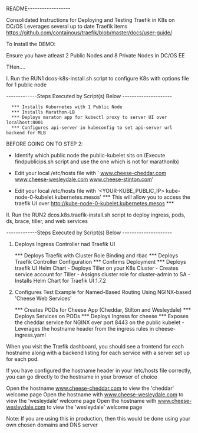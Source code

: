 README------------------

Consolidated Instructions for Deploying and Testing Traefik in K8s on DC/OS 
Leverages several up to date Traefik items https://github.com/containous/traefik/blob/master/docs/user-guide/

To Install the DEMO:

Ensure you have atleast 2 Public Nodes and 8 Private Nodes in DC/OS EE

THen....

I. Run the RUN1 dcos-k8s-install.sh script to configure K8s with options file for 1 public node 

-------------Steps Executed by Script(s) Below ---------------------
      
      *** Installs Kubernetes with 1 Public Node
      *** Installs Marathon-LB 
      *** Deploys maraton app for kubectl proxy to server UI over localhost:8001
      *** Configures api-server in kubeconfig to set api-server url backend for MLB
   
   BEFORE GOING ON TO STEP 2:
   
   - Identify which public node the public-kubelet sits on (Execute findpublicips.sh script and use 
     the one which is not for marathonlb)
     
   - Edit your local /etc/hosts file with '<public-IP-kubelet> www.cheese-cheddar.com www.cheese-wesleydale.com www.cheese-stinton.com'
   
   - Edit your local /etc/hosts file with '<YOUR-KUBE_PUBLIC_IP> kube-node-0-kubelet.kubernetes.mesos' 
   *** This will allow you to access the traefik UI over http://kube-node-0-kubelet.kubernetes.mesos ***

II. Run the RUN2 dcos.k8s.traefik-install.sh script to deploy ingress, pods, ds, brace, tiller, and 
   web services    
   
-------------Steps Executed by Script(s) Below ---------------------

1. Deploys Ingress Controller nad Traefik UI

    *** Deploys Traefik with Cluster Role Binding and rbac
    *** Deploys Traefik Controller Configuration
    *** Confirms Deployment
    *** Deploys traefik UI Helm Chart
          - Deploys Tiller on your K8s Cluster
          - Creates service account for Tiller
          - Assigns cluster role for cluster-admin to SA
          - Installs Helm Chart for Traefik UI 1.7.2 

2. Configures Test Example for Named-Based Routing Using NGINX-based 'Cheese Web Services'

   *** Creates PODs for Cheese App (Cheddar, Stilton and Wesleydale)
   *** Deploys Services on PODs
   *** Deploys Ingress for cheese
   *** Exposes the cheddar service for NGINX over port 8443 on the public kubelet 
          - Leverages the hostname header from the ingress rules in cheese-ingress.yaml

When you visit the Træfik dashboard, you should see a frontend for each hostname
along with a backend listing for each service with a server set up for each pod. 

If you have configured the hostname header in your /etc/hosts file correctly, you can go directly to the hostname
in your browser of choice

Open the hostname www.cheese-cheddar.com to view the 'cheddar' welcome page
Open the hostname with www.cheese-wesleydale.com to view the 'wesleydale' welcome page
Open the hostname with www.cheese-wesleydale.com to view the 'wesleydale' welcome page

Note: If you are using this in production, then this would be done using your own chosen domains and DNS server
